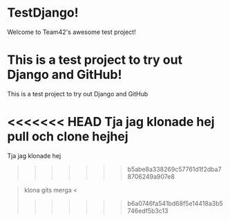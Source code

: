 TestDjango!
==========

Welcome to Team42's awesome test project!

This is a test project to try out Django and GitHub!
=======
This is a test project to try out Django and GitHub

<<<<<<< HEAD
Tja jag klonade hej pull och clone hejhej
=======
Tja jag klonade hej
>>>>>>> b5abe8a338269c57761d1f2dba78706249a907e8

>klona gits merga <
>>>>>>> b6a0746fa541bd68f5e14418a3b5746edf5b3c13
